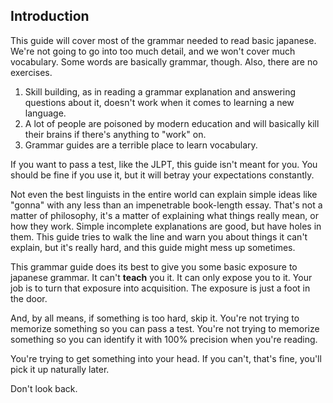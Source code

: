 
Introduction
------------


This guide will cover most of the grammar needed to read basic japanese. We're not going to go into too much detail, and we won't cover much vocabulary. Some words are basically grammar, though. Also, there are no exercises.


1. Skill building, as in reading a grammar explanation and answering questions about it, doesn't work when it comes to learning a new language.
2. A lot of people are poisoned by modern education and will basically kill their brains if there's anything to "work" on.
3. Grammar guides are a terrible place to learn vocabulary.


If you want to pass a test, like the JLPT, this guide isn't meant for you. You should be fine if you use it, but it will betray your expectations constantly.


Not even the best linguists in the entire world can explain simple ideas like "gonna" with any less than an impenetrable book-length essay. That's not a matter of philosophy, it's a matter of explaining what things really mean, or how they work. Simple incomplete explanations are good, but have holes in them. This guide tries to walk the line and warn you about things it can't explain, but it's really hard, and this guide might mess up sometimes.


This grammar guide does its best to give you some basic exposure to japanese grammar. It can't **teach** you it. It can only expose you to it. Your job is to turn that exposure into acquisition. The exposure is just a foot in the door.


And, by all means, if something is too hard, skip it. You're not trying to memorize something so you can pass a test. You're not trying to memorize something so you can identify it with 100% precision when you're reading.


You're trying to get something into your head. If you can't, that's fine, you'll pick it up naturally later.


Don't look back.


